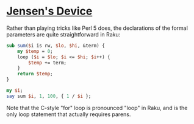 [1]: https://rosettacode.org/wiki/Jensen%27s_Device

# [Jensen&#039;s Device][1]





Rather than playing tricks like Perl&#160;5 does, the declarations of the formal parameters are quite straightforward in Raku:

```perl
sub sum($i is rw, $lo, $hi, &term) {
    my $temp = 0;
    loop ($i = $lo; $i <= $hi; $i++) {
        $temp += term;
    }
    return $temp;
}

my $i;
say sum $i, 1, 100, { 1 / $i };
```


Note that the C-style "for" loop is pronounced "loop" in Raku, and is the only loop statement that actually requires parens.
